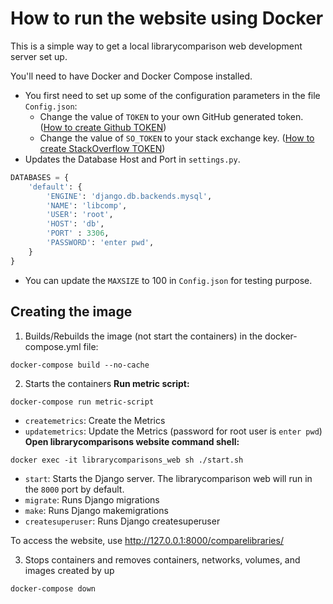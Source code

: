 # How to run the website using Docker

This is a simple way to get a local librarycomparison web development server set up.

You'll need to have Docker and Docker Compose installed.

- You first need to set up some of the configuration parameters in the file `Config.json`:
	- Change the value of `TOKEN` to your own GitHub generated token. ([How to create Github TOKEN](https://github.com/ualberta-smr/LibraryMetricScripts/wiki/Creating-access-tokens#github-token))
	- Change the value of `SO_TOKEN` to your stack exchange key. ([How to create StackOverflow TOKEN](https://github.com/ualberta-smr/LibraryMetricScripts/wiki/Creating-access-tokens#stackoverflow-token))
- Updates the Database Host and Port in `settings.py`.
```python
DATABASES = {
    'default': {
        'ENGINE': 'django.db.backends.mysql',        
        'NAME': 'libcomp',
        'USER': 'root',
        'HOST': 'db',
        'PORT' : 3306,
     	'PASSWORD': 'enter pwd',
    }
}
```

- You can update the `MAXSIZE` to 100 in `Config.json` for testing purpose.

## Creating the image

1. Builds/Rebuilds the image (not start the containers) in the docker-compose.yml file:

```
docker-compose build --no-cache
```

2. Starts the containers
**Run metric script:**
```
docker-compose run metric-script
```
-   `createmetrics`: Create the Metrics
-   `updatemetrics`: Update the Metrics (password for root user is `enter pwd`)
**Open librarycomparisons website command shell:**
```
docker exec -it librarycomparisons_web sh ./start.sh
```
-   `start`: Starts the Django server. The librarycomparison web will run in the `8000` port by default. 
-   `migrate`: Runs Django migrations
-   `make`: Runs Django makemigrations
-   `createsuperuser`: Runs Django createsuperuser

To access the website, use http://127.0.0.1:8000/comparelibraries/

3. Stops containers and removes containers, networks, volumes, and images created by up

```
docker-compose down
```
